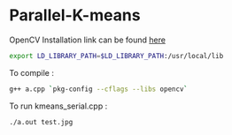 # Parallel-K-means

OpenCV Installation link can be found [here](http://docs.opencv.org/2.4/doc/tutorials/introduction/linux_install/linux_install.html)

```bash 
export LD_LIBRARY_PATH=$LD_LIBRARY_PATH:/usr/local/lib
```

To compile : 
```bash 
g++ a.cpp `pkg-config --cflags --libs opencv`
```
To run kmeans_serial.cpp : 
```bash
./a.out test.jpg
```
